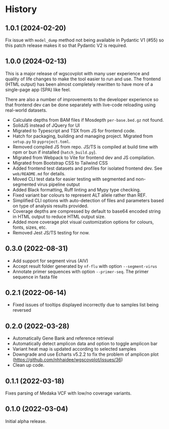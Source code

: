 # History

## 1.0.1 (2024-02-20)

Fix issue with `model_dump` method not being available in Pydantic V1 (#55) so this patch release makes it so that Pydantic V2 is required.

## 1.0.0 (2024-02-13)

This is a major release of wgscovplot with many user experience and quality of life changes to make the tool easier to
run and use. The frontend (HTML output) has been almost completely rewritten to have more of a single-page app (SPA) 
like feel.

There are also a number of improvements to the developer experience so that frontend dev can be done separately with 
live-code reloading using real-world datasets.

- Calculate depths from BAM files if Mosdepth `per-base.bed.gz` not found.
- SolidJS instead of JQuery for UI
- Migrated to Typescript and TSX from JS for frontend code.
- Hatch for packaging, building and managing project. Migrated from `setup.py` to `pyproject.toml`.
- Removed compiled JS from repo. JS/TS is compiled at build time with npm or bun if installed (`hatch_build.py`).
- Migrated from Webpack to Vite for frontend dev and JS compilation.
- Migrated from Bootstrap CSS to Tailwind CSS
- Added frontend test datasets and profiles for isolated frontend dev. See `web/README.md` for details.
- Moved CLI test data for easier testing with segmented and non-segmented virus pipeline output
- Added Black formatting, Ruff linting and Mypy type checking.
- Fixed variant bar colours to represent ALT allele rather than REF.
- Simplified CLI options with auto-detection of files and parameters based on type of analysis results provided.
- Coverage depths are compressed by default to base64 encoded string in HTML output to reduce HTML output size.
- Added more coverage plot visual customization options for colours, fonts, sizes, etc.
- Removed Jest JS/TS testing for now.

## 0.3.0 (2022-08-31)

- Add support for segment virus (AIV)
- Accept result folder generated by `nf-flu` with option `--segment-virus`
- Annotate primer sequences with option `--primer-seq`. The primer sequence in fasta file

## 0.2.1 (2022-06-14)

- Fixed issues of tooltips displayed incorrectly due to samples list being reversed 

## 0.2.0 (2022-03-28)

- Automatically Gene Bank and reference retrieval
- Automatically detect amplicon data and option to toggle amplicon bar
- Variant heat map is updated according to selected samples
- Downgrade and use Echarts v5.2.2 to fix the problem of amplicon plot (https://github.com/nhhaidee/wgscovplot/issues/36)
- Clean up code.

## 0.1.1 (2022-03-18)

Fixes parsing of Medaka VCF with low/no coverage variants.

## 0.1.0 (2022-03-04)

Initial alpha release.
